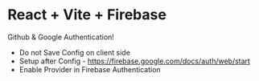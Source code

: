 # React + Vite + Firebase

Github & Google Authentication!

- Do not Save Config on client side
- Setup after Config - https://firebase.google.com/docs/auth/web/start
- Enable Provider in Firebase Authentication
